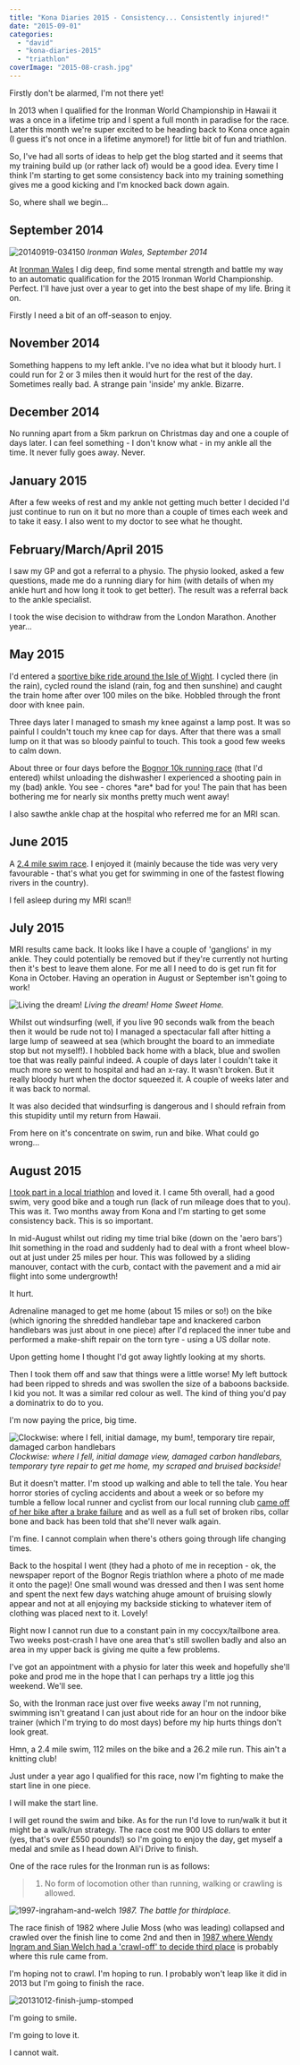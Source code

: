 ```yaml
---
title: "Kona Diaries 2015 - Consistency... Consistently injured!"
date: "2015-09-01"
categories: 
  - "david"
  - "kona-diaries-2015"
  - "triathlon"
coverImage: "2015-08-crash.jpg"
---
```


Firstly don't be alarmed, I'm not there yet!

In 2013 when I qualified for the Ironman World Championship in Hawaii it was a once in a lifetime trip and I spent a full month in paradise for the race. Later this month we're super excited to be heading back to Kona once again (I guess it's not once in a lifetime anymore!) for little bit of fun and triathlon.

So, I've had all sorts of ideas to help get the blog started and it seems that my training build up (or rather lack of) would be a good idea. Every time I think I'm starting to get some consistency back into my training something gives me a good kicking and I'm knocked back down again.

So, where shall we begin...

## September 2014

![20140919-034150](/images/2015/20140919-034150-265x400.jpg) 
*Ironman Wales, September 2014*

At [Ironman Wales](/2014/09/ironman-wales-2014/) I dig deep, find some mental strength and battle my way to an automatic qualification for the 2015 Ironman World Championship. Perfect. I'll have just over a year to get into the best shape of my life. Bring it on.

Firstly I need a bit of an off-season to enjoy.

## November 2014

Something happens to my left ankle. I've no idea what but it bloody hurt. I could run for 2 or 3 miles then it would hurt for the rest of the day. Sometimes really bad. A strange pain 'inside' my ankle. Bizarre.

## December 2014

No running apart from a 5km parkrun on Christmas day and one a couple of days later. I can feel something - I don't know what - in my ankle all the time. It never fully goes away. Never.

## January 2015

After a few weeks of rest and my ankle not getting much better I decided I'd just continue to run on it but no more than a couple of times each week and to take it easy. I also went to my doctor to see what he thought.

## February/March/April 2015

I saw my GP and got a referral to a physio. The physio looked, asked a few questions, made me do a running diary for him (with details of when my ankle hurt and how long it took to get better). The result was a referral back to the ankle specialist.

I took the wise decision to withdraw from the London Marathon. Another year...

## May 2015

I'd entered a [sportive bike ride around the Isle of Wight](/2015/05/isle-of-wight-randonnee-2015/). I cycled there (in the rain), cycled round the island (rain, fog and then sunshine) and caught the train home after over 100 miles on the bike. Hobbled through the front door with knee pain.

Three days later I managed to smash my knee against a lamp post. It was so painful I couldn't touch my knee cap for days. After that there was a small lump on it that was so bloody painful to touch. This took a good few weeks to calm down.

About three or four days before the [Bognor 10k running race](/2015/05/bognor-prom-10k-17-may-2015/) (that I'd entered) whilst unloading the dishwasher I experienced a shooting pain in my (bad) ankle. You see - chores \*are\* bad for you! The pain that has been bothering me for nearly six months pretty much went away!

I also sawthe ankle chap at the hospital who referred me for an MRI scan.

## June 2015

A [2.4 mile swim race](/2015/06/river-arun-swim-13-june-2015/). I enjoyed it (mainly because the tide was very very favourable - that's what you get for swimming in one of the fastest flowing rivers in the country).

I fell asleep during my MRI scan!!

## July 2015

MRI results came back. It looks like I have a couple of 'ganglions' in my ankle. They could potentially be removed but if they're currently not hurting then it's best to leave them alone. For me all I need to do is get run fit for Kona in October. Having an operation in August or September isn't going to work!

![Living the dream!](/images/2015/20150704-windsurf.jpg) 
*Living the dream! Home Sweet Home.*

Whilst out windsurfing (well, if you live 90 seconds walk from the beach then it would be rude not to) I managed a spectacular fall after hitting a large lump of seaweed at sea (which brought the board to an immediate stop but not myself!). I hobbled back home with a black, blue and swollen toe that was really painful indeed. A couple of days later I couldn't take it much more so went to hospital and had an x-ray. It wasn't broken. But it really bloody hurt when the doctor squeezed it. A couple of weeks later and it was back to normal.

It was also decided that windsurfing is dangerous and I should refrain from this stupidity until my return from Hawaii.

From here on it's concentrate on swim, run and bike. What could go wrong...

## August 2015

[I took part in a local triathlon](/2015/08/bognor-regis-triathlon-2015/) and loved it. I came 5th overall, had a good swim, very good bike and a tough run (lack of run mileage does that to you). This was it. Two months away from Kona and I'm starting to get some consistency back. This is so important.

In mid-August whilst out riding my time trial bike (down on the 'aero bars') Ihit something in the road and suddenly had to deal with a front wheel blow-out at just under 25 miles per hour. This was followed by a sliding manouver, contact with the curb, contact with the pavement and a mid air flight into some undergrowth!

It hurt.

Adrenaline managed to get me home (about 15 miles or so!) on the bike (which ignoring the shredded handlebar tape and knackered carbon handlebars was just about in one piece) after I'd replaced the inner tube and performed a make-shift repair on the torn tyre - using a US dollar note.

Upon getting home I thought I'd got away lightly looking at my shorts.

Then I took them off and saw that things were a little worse! My left buttock had been ripped to shreds and was swollen the size of a baboons backside. I kid you not. It was a similar red colour as well. The kind of thing you'd pay a dominatrix to do to you.

I'm now paying the price, big time.

![Clockwise: where I fell, initial damage, my bum!, temporary tire repair, damaged carbon handlebars](/images/2015/2015-08-crash.jpg) 
*Clockwise: where I fell, initial damage view, damaged carbon handlebars, temporary tyre repair to get me home, my scraped and bruised backside!*

But it doesn't matter. I'm stood up walking and able to tell the tale. You hear horror stories of cycling accidents and about a week or so before my tumble a fellow local runner and cyclist from our local running club [came off of her bike after a brake failure](http://www.chichester.co.uk/news/local/yapton-runner-s-heart-breaking-message-to-loved-ones-after-horror-crash-leaves-her-paralysed-1-6896656) and as well as a full set of broken ribs, collar bone and back has been told that she'll never walk again.

I'm fine. I cannot complain when there's others going through life changing times.

Back to the hospital I went (they had a photo of me in reception - ok, the newspaper report of the Bognor Regis triathlon where a photo of me made it onto the page)! One small wound was dressed and then I was sent home and spent the next few days watching ahuge amount of bruising slowly appear and not at all enjoying my backside sticking to whatever item of clothing was placed next to it. Lovely!

Right now I cannot run due to a constant pain in my coccyx/tailbone area. Two weeks post-crash I have one area that's still swollen badly and also an area in my upper back is giving me quite a few problems.

I've got an appointment with a physio for later this week and hopefully she'll poke and prod me in the hope that I can perhaps try a little jog this weekend. We'll see.

So, with the Ironman race just over five weeks away I'm not running, swimming isn't greatand I can just about ride for an hour on the indoor bike trainer (which I'm trying to do most days) before my hip hurts things don't look great.

Hmn, a 2.4 mile swim, 112 miles on the bike and a 26.2 mile run. This ain't a knitting club!

Just under a year ago I qualified for this race, now I'm fighting to make the start line in one piece.

I will make the start line.

I will get round the swim and bike. As for the run I'd love to run/walk it but it might be a walk/run strategy. The race cost me 900 US dollars to enter (yes, that's over &pound;550 pounds!) so I'm going to enjoy the day, get myself a medal and smile as I head down Ali'i Drive to finish.

One of the race rules for the Ironman run is as follows:

> 1) No form of locomotion other than running, walking or crawling is allowed.

![1997-ingraham-and-welch](/images/2015/1997-ingraham-and-welch.jpg) 
*1987. The battle for thirdplace.*

The race finish of 1982 where Julie Moss (who was leading) collapsed and crawled over the finish line to come 2nd and then in [1987 where Wendy Ingram and Sian Welch had a 'crawl-off' to decide third place](http://www.ironman.com/triathlon-news/articles/2003/06/the-long-road-and-a-short-crawl-to-ironman-history.aspx#axzz3kTA2jbgU) is probably where this rule came from.

I'm hoping not to crawl. I'm hoping to run. I probably won't leap like it did in 2013 but I'm going to finish the race.

![20131012-finish-jump-stomped](/images/2015/20131012-finish-jump-stomped.jpg)

I'm going to smile.

I'm going to love it.

I cannot wait.
